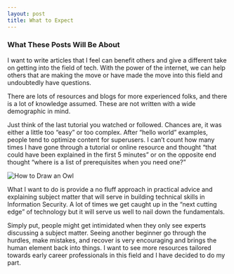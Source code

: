 ```yaml
---
layout: post
title: What to Expect
---
```


### What These Posts Will Be About
I want to write articles that I feel can benefit others and give a different take on getting into the field of tech.
With the power of the internet, we can help others that are making the move or have made the move into this field
and undoubtedly have questions.

There are lots of resources and blogs for more experienced folks, and there is a lot of knowledge assumed.
These are not written with a wide demographic in mind.

Just think of the last tutorial you watched or followed. Chances are, it was either a little too “easy” or too complex. 
After “hello world” examples, people tend to optimize content for superusers.
I can’t count how many times I have gone through a tutorial
or online resource and thought “that could have been explained in the first 5 minutes”
or on the opposite end thought “where is a list of prerequisites when you need one?”  


![How to Draw an Owl]({{site.baseurl}}/images/owl_drawing.png)  


What I want to do is provide a no fluff approach in practical advice and explaining subject matter
that will serve in building technical skills in Information Security.
A lot of times we get caught up in the “next cutting edge” of technology
but it will serve us well to nail down the fundamentals.


Simply put, people might get intimidated when they only see experts discussing a subject matter.
Seeing another beginner go through the hurdles, make mistakes, and recover is very encouraging
and brings the human element back into things.
I want to see more resources tailored towards early career professionals in this field
and I have decided to do my part.

